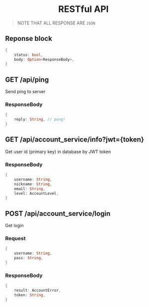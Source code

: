 <div align="center">
    <h1>
        RESTful API
    </h1>
</div>

> NOTE THAT ALL RESPONSE ARE `JSON`

## Reponse block

```Rust
{
    status: bool,
    body: Option<ResponseBody>,
}
```

## GET /api/ping

Send ping to server

### ResponseBody
```Rust
{
    reply: String, // pong!
}
```

## GET /api/account_service/info?jwt={token}

Get user id (primary key) in database by JWT token

### ResponseBody
```Rust
{
    username: String,
    nickname: String,
    email: String,
    level: AccountLevel,
}
```

## POST /api/account_service/login

Get login

### Request
```Rust
{
    username: String,
    pass: String,
}
```

### ResponseBody
```Rust
{
    result: AccountError,
    token: String,
}
```